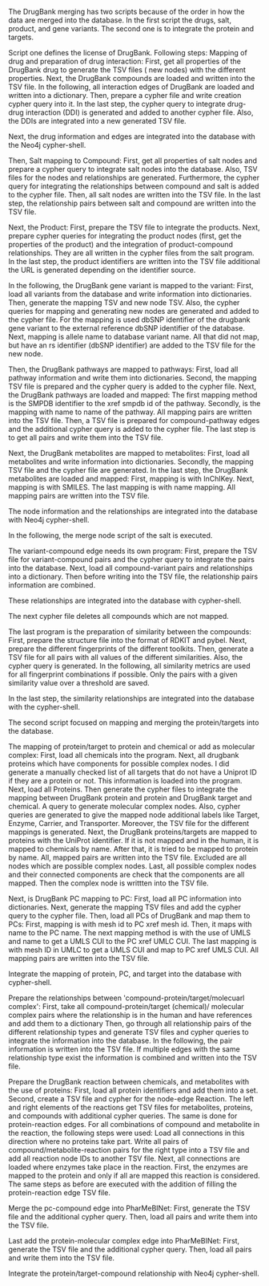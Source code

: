 The DrugBank merging has two scripts because of the order in how the data are merged into the database. In the first script the drugs, salt, product, and gene variants. The second one is to integrate the protein and targets.

Script one defines the license of DrugBank. Following steps:
Mapping of drug and preparation of drug interaction:
    First, get all properties of the DrugBank drug to generate the TSV files ( new nodes) with the different properties.
    Next, the DrugBank compounds are loaded and written into the TSV file.
    In the following, all interaction edges of DrugBank are loaded and written into a dictionary.
    Then, prepare a cypher file and write creation cypher query into it.
    In the last step, the cypher query to integrate drug-drug interaction (DDI) is generated and added to another cypher file. Also, the DDIs are integrated into a new generated TSV file.

Next, the drug information and edges are integrated into the database with the Neo4j cypher-shell.

Then, Salt mapping to Compound:
    First, get all properties of salt nodes and prepare a cypher query to integrate salt nodes into the database. Also, TSV files for the nodes and relationships are generated. Furthermore, the cypher query for integrating the relationships between compound and salt is added to the cypher file.
    Then, all salt nodes are written into the TSV file. 
    In the last step, the relationship pairs between salt and compound are written into the TSV file.

Next, the Product:
    First, prepare the TSV file to integrate the products.
    Next, prepare cypher queries for integrating the product nodes (first, get the properties of the product) and the integration of product-compound relationships. They are all written in the cypher files from the salt program.
    In the last step, the product identifiers are written into the TSV file additional the URL is generated depending on the identifier source.


In the following, the DrugBank gene variant is mapped to the variant:
    First, load all variants from the database and write information into dictionaries.
    Then, generate the mapping TSV and new node TSV. Also, the cypher queries for mapping and generating new nodes are generated and added to the cypher file.
    For the mapping is used dbSNP identifier of the drugbank gene variant to the external reference dbSNP identifier of the database. Next, mapping is allele name to database variant name.  All that did not map, but have an rs identifier (dbSNP identifier) are added to the TSV file for the new node.

Then, the DrugBank pathways are mapped to pathways:
    First, load all pathway information and write them into dictionaries.
    Second, the mapping TSV file is prepared and the cypher query is added to the cypher file.
    Next, the DrugBank pathways are loaded and mapped:
        The first mapping method is the SMPDB identifier to the xref smpdb id of the pathway.
        Secondly, is the mapping with name to name of the pathway.
    All mapping pairs are written into the TSV file.
    Then, a TSV file is prepared for compound-pathway edges and the additional cypher query is added to the cypher file.
    The last step is to get all pairs and write them into the TSV file.

Next, the DrugBank metabolites are mapped to metabolites:
    First, load all metabolites and write information into dictionaries.
    Secondly, the mapping TSV file and the cypher file are generated.
    In the last step, the DrugBank metabolites are loaded  and mapped:
        First, mapping is with InChIKey.
        Next, mapping is with SMILES.
        The last mapping is with name mapping.
    All mapping pairs are written into the TSV file.

The node information and the relationships are integrated into the database with Neo4j cypher-shell.

In the following, the merge node script of the salt is executed.

The variant-compound edge needs its own program:
    First, prepare the TSV file for variant-compound pairs and the cypher query to integrate the pairs into the database.
    Next, load all compound-variant pairs and relationships into a dictionary. Then before writing into the TSV file, the relationship pairs information are combined.

These relationships are integrated into the database with cypher-shell.

The next cypher file deletes all compounds which are not mapped.

The last program is the preparation of similarity between the compounds:
    First, prepare the structure file into the format of RDKIT and pybel.
    Next, prepare the different fingerprints of the different toolkits.
    Then, generate a TSV file for all pairs with all values of the different similarities. Also, the cypher query is generated.  In the following, all similarity metrics are used for all fingerprint combinations if possible. Only the pairs with a given similarity value over a threshold are saved.

In the last step, the similarity relationships are integrated into the database with the cypher-shell.
               
               
The second script focused on mapping and merging the protein/targets into the database.

The mapping of protein/target to protein and chemical or add as molecular complex:
    First, load all chemicals into the program.
    Next, all drugbank proteins which have components for possible complex nodes.
    I did generate a manually checked list of all targets that do not have a Uniprot ID if they are a protein or not. This information is loaded into the program.
    Next, load all Proteins.
    Then generate the cypher files to integrate the mapping between DrugBank protein and protein and DrugBank target and chemical. A query to generate molecular complex nodes. Also, cypher queries are generated to give the mapped node additional labels like Target, Enzyme, Carrier, and Transporter. Moreover, the TSV file for the different mappings is generated.
    Next, the DrugBank proteins/targets are mapped to proteins with the UniProt identifier. If it is not mapped and in the human, it is mapped to chemicals by name. After that, it is tried to be mapped to protein by name. All, mapped pairs are written into the TSV file. Excluded are all nodes which are possible complex nodes.
    Last, all possible complex nodes and their connected components are check that the components are all mapped. Then the complex node is writtten into the TSV file.

Next, is DrugBank PC mapping to PC:
    First, load all PC information into dictionaries.
    Next, generate the mapping TSV files and add the cypher query to the cypher file.
    Then, load all PCs of DrugBank and map them to PCs:
        First, mapping is with mesh id to PC xref mesh id.
        Then, it maps with name to the PC name.
        The next mapping method is with the use of UMLS and name to get a UMLS CUI to the PC xref UMLC CUI.
        The last mapping is with mesh ID in UMLC to get a UMLS CUI and map to PC xref UMLS CUI.
    All mapping pairs are written into the TSV file.
               
Integrate the mapping of protein, PC, and target into the database with cypher-shell.

Prepare the relationships between 'compound-protein/target/molecuarl complex':
    First, take all  compound-protein/target (chemical)/ molecular complex pairs where the relationship is in the human and have references and add them to a dictionary
    Then, go through all relationship pairs of the different relationship types and generate TSV files and cypher queries to integrate the information into the database. In the following, the pair information is written into the TSV file. If multiple edges with the same relationship type exist the information is combined and written into the TSV file.

Prepare the DrugBank reaction between chemicals, and metabolites with the use of proteins:
    First, load all protein identifiers and add them into a set.
    Second, create a TSV file and cypher for the node-edge Reaction. The left and right elements of the reactions get TSV files for metabolites, proteins, and compounds with additional cypher queries. The same is done for protein-reaction edges.
    For all combinations of compound and metabolite in the reaction, the following steps were used:
        Load all connections in this direction where no proteins take part. Write all pairs of compound/metabolite-reaction pairs for the right type into a TSV file and add all reaction node IDs to another TSV file.
        Next, all connections are loaded where enzymes take place in the reaction. First, the enzymes are mapped to the protein and only if all are mapped this reaction is considered. The same steps as before are executed with the addition of filling the protein-reaction edge TSV file.

Merge the pc-compound edge into PharMeBINet:
    First, generate the TSV file and the additional cypher query.
    Then, load all pairs and write them into the TSV file.

Last add the protein-molecular complex edge into PharMeBINet:
    First, generate the TSV file and the additional cypher query.
    Then, load all pairs and write them into the TSV file.

Integrate the protein/target-compound relationship with Neo4j cypher-shell.